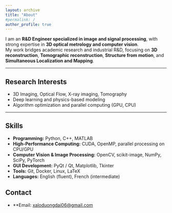 ```yaml
---
layout: archive
title: "About"
#permalink: /
author_profile: true
---
```


I am an **R&D Engineer specialized in image and signal processing**, with strong expertise in **3D optical metrology and computer vision**.  
My work bridges academic research and industrial R&D, focusing on **3D reconstruction**, **Tomographic reconstruction**,
 **Structure from motion**, and **Simultaneous Localization and Mapping**.

---

## Research Interests
- 3D Imaging, Optical Flow, X-ray imaging, Tomography 
- Deep learning and physics-based modeling   
- Algorithm optimization and parallel computing (GPU, CPU)

---

## Skills
- **Programming:** Python, C++, MATLAB  
- **High-Performance Computing:** CUDA, OpenMP, parallel processing on CPU/GPU  
- **Computer Vision & Image Processing:** OpenCV, scikit-image, NumPy, SciPy, PyTorch  
- **GUI Development:** PyQt / Qt, Matplotlib, Tkinter  
- **Tools:** Git, Docker, Linux, LaTeX  
- **Languages:** English (fluent), French (intermediate)

 ## Contact 
 - **Email: xaloduongdai06@gmail.com
 
